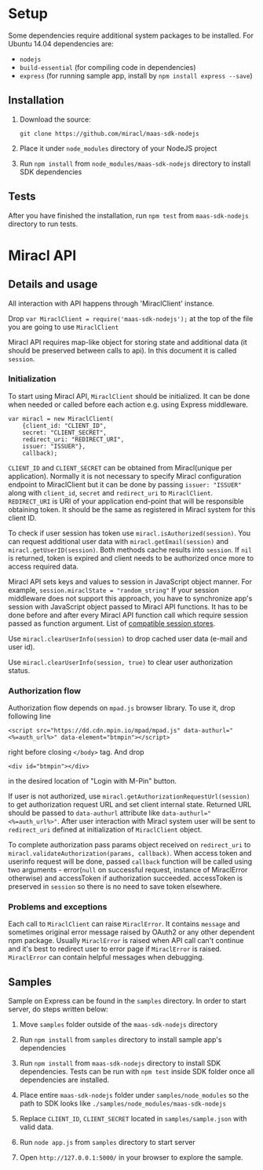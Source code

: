# Setup

Some dependencies require additional system packages to be installed.
For Ubuntu 14.04 dependencies are:

* `nodejs`
* `build-essential` (for compiling code in dependencies)
* `express` (for running sample app, install by `npm install express --save`)

## Installation

1. Download the source:

   `git clone https://github.com/miracl/maas-sdk-nodejs`

2. Place it under `node_modules` directory of your NodeJS project

3. Run `npm install` from `node_modules/maas-sdk-nodejs` directory to install SDK dependencies


## Tests

After you have finished the installation, run `npm test` from `maas-sdk-nodejs` directory to run tests.

# Miracl API

## Details and usage

All interaction with API happens through 'MiraclClient' instance.

Drop `var MiraclClient = require('maas-sdk-nodejs');` at the top of the file you are going to use `MiraclClient`

Miracl API requires map-like object for storing state and additional data (it should be preserved between calls to api). In this document it is called `session`.

### Initialization

To start using Miracl API, `MiraclClient` should be initialized. It can be done when needed or called before each action e.g. using Express middleware.

```
var miracl = new MiraclClient(
    {client_id: "CLIENT_ID",
    secret: "CLIENT_SECRET",
    redirect_uri: "REDIRECT_URI",
    issuer: "ISSUER"},
    callback);
```
`CLIENT_ID` and `CLIENT_SECRET` can be obtained from Miracl(unique per application). Normally it is not necessary to specify Miracl configuration endpoint to MiraclClient but it can be done by passing `issuer: "ISSUER"` along with `client_id`, `secret` and `redirect_uri` to `MiraclClient`. `REDIRECT_URI` is URI of your application end-point that will be responsible obtaining token. It should be the same as registered in Miracl system for this client ID.

To check if user session has token use `miracl.isAuthorized(session)`. You can request additional user data with `miracl.getEmail(session)` and `miracl.getUserID(session)`. Both methods cache results into `session`. If `nil`  is returned, token is expired and client needs to be authorized once more to access required data.

Miracl API sets keys and values to session in JavaScript object manner. For example, `session.miraclState = "random_string"` If your session middleware does not support this approach, you have to synchronize app's session with JavaScript object passed to Miracl API functions. It has to be done before and after every Miracl API function call which require session passed as function argument. List of [compatible session stores](https://github.com/expressjs/session#compatible-session-stores).

Use `miracl.clearUserInfo(session)` to drop cached user data (e-mail and user id).

Use `miracl.clearUserInfo(session, true)` to clear user authorization status.

### Authorization flow

Authorization flow depends on `mpad.js` browser library. To use it, drop following line
```
<script src="https://dd.cdn.mpin.io/mpad/mpad.js" data-authurl="<%=auth_url%>" data-element="btmpin"></script>
```
right before closing `</body>` tag. And drop
```
<div id="btmpin"></div>
```
in the desired location of "Login with M-Pin" button.

If user is not authorized, use `miracl.getAuthorizationRequestUrl(session)` to get authorization request URL and set client internal state. Returned URL should be passed to `data-authurl` attribute like `data-authurl="<%=auth_url%>"`. After user interaction with Miracl system user will be sent to `redirect_uri` defined at initialization of `MiraclClient` object.

To complete authorization pass params object received on `redirect_uri` to `miracl.validateAuthorization(params, callback)`. When access token and userinfo request will be done, passed `callback` function will be called using two arguments - error(`null` on successful request, instance of MiraclError otherwise) and accessToken if authorization succeeded. accessToken is preserved in `session` so there is no need to save token elsewhere.

### Problems and exceptions

Each call to `MiraclClient` can raise `MiraclError`. It contains `message` and sometimes original error message raised by OAuth2 or any other dependent npm package. Usually `MiraclError` is raised when API call can't continue and it's best to redirect user to error page if `MiraclError` is raised. `MiraclError` can contain helpful messages when debugging.

## Samples

Sample on Express can be found in the `samples` directory. In order to start server, do steps written below:

1. Move `samples` folder outside of the `maas-sdk-nodejs` directory

2. Run `npm install` from `samples` directory to install sample app's dependencies

3. Run `npm install` from `maas-sdk-nodejs` directory to install SDK dependencies. Tests can be run with `npm test` inside SDK folder once all dependencies are installed.

4. Place entire `maas-sdk-nodejs` folder under `samples/node_modules` so the path to SDK looks like `./samples/node_modules/maas-sdk-nodejs`

5. Replace `CLIENT_ID`, `CLIENT_SECRET` located in `samples/sample.json` with valid data.

6. Run `node app.js` from `samples` directory to start server

7. Open `http://127.0.0.1:5000/` in your browser to explore the sample.
